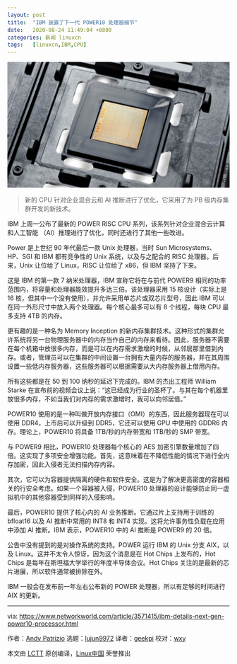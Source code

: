 ```yaml
---
layout: post
title:	"IBM 披露了下一代 POWER10 处理器细节"
date:	2020-08-24 11:49:04 +0800 
categories:	新闻 linuxcn 
tags:	[linuxcn,IBM,CPU]
---
```



![](/Asserts/Images/album/202008/24/114824nhzdzlf3u55uhmuz.jpg)



> 
> 新的 CPU 针对企业混合云和 AI 推断进行了优化，它采用了为 PB 级内存集群开发的新技术。
> 
> 
> 


IBM 上周一公布了最新的 POWER RISC CPU 系列，该系列针对企业混合云计算和人工智能 （AI）推理进行了优化，同时还进行了其他一些改进。


Power 是上世纪 90 年代最后一款 Unix 处理器，当时 Sun Microsystems、HP、SGI 和 IBM 都有竞争性的 Unix 系统，以及与之配合的 RISC 处理器。后来，Unix 让位给了 Linux，RISC 让位给了 x86，但 IBM 坚持了下来。


这是 IBM 的第一款 7 纳米处理器，IBM 宣称它将在与前代 POWER9 相同的功率范围内，将容量和处理器能效提升多达三倍。该处理器采用 15 核设计（实际上是 16 核，但其中一个没有使用），并允许采用单芯片或双芯片型号，因此 IBM 可以在同一外形尺寸中放入两个处理器。每个核心最多可以有 8 个线程，每块 CPU 最多支持 4TB 的内存。


更有趣的是一种名为 Memory Inception 的新内存集群技术。这种形式的集群允许系统将另一台物理服务器中的内存当作自己的内存来看待。因此，服务器不需要在每个机箱中放很多内存，而是可以在内存需求激增的时候，从邻居那里借到内存。或者，管理员可以在集群的中间设置一台拥有大量内存的服务器，并在其周围设置一些低内存服务器，这些服务器可以根据需要从大内存服务器上借用内存。


所有这些都是在 50 到 100 纳秒的延迟下完成的。IBM 的杰出工程师 William Starke 在宣布前的视频会议上说：“这已经成为行业的圣杯了。与其在每个机器里放很多内存，不如当我们对内存的需求激增时，我可以向邻居借。”


POWER10 使用的是一种叫做开放内存接口（OMI）的东西，因此服务器现在可以使用 DDR4，上市后可以升级到 DDR5，它还可以使用 GPU 中使用的 GDDR6 内存。理论上，POWER10 将具备 1TB/秒的内存带宽和 1TB/秒的 SMP 带宽。


与 POWER9 相比，POWER10 处理器每个核心的 AES 加密引擎数量增加了四倍。这实现了多项安全增强功能。首先，这意味着在不降低性能的情况下进行全内存加密，因此入侵者无法扫描内存内容。


其次，它可以为容器提供隔离的硬件和软件安全。这是为了解决更高密度的容器相关的行安全考虑。如果一个容器被入侵，POWER10 处理器的设计能够防止同一虚拟机中的其他容器受到同样的入侵影响。


最后，POWER10 提供了核心内的 AI 业务推断。它通过片上支持用于训练的 bfloat16 以及 AI 推断中常用的 INT8 和 INT4 实现。这将允许事务性负载在应用中添加 AI 推断。IBM 表示，POWER10 中的 AI 推断是 POWER9 的 20 倍。


公告中没有提到的是对操作系统的支持。POWER 运行 IBM 的 Unix 分支 AIX，以及 Linux。这并不太令人惊讶，因为这个消息是在 Hot Chips 上发布的，Hot Chips 是每年在斯坦福大学举行的年度半导体会议。Hot Chips 关注的是最新的芯片进展，所以软件通常被排除在外。


IBM 一般会在发布前一年左右公布新的 POWER 处理器，所以有足够的时间进行 AIX 的更新。




---


via: <https://www.networkworld.com/article/3571415/ibm-details-next-gen-power10-processor.html>


作者：[Andy Patrizio](https://www.networkworld.com/author/Andy-Patrizio/) 选题：[lujun9972](https://github.com/lujun9972) 译者：[geekpi](https://github.com/geekpi) 校对：[wxy](https://github.com/wxy)


本文由 [LCTT](https://github.com/LCTT/TranslateProject) 原创编译，[Linux中国](https://linux.cn/) 荣誉推出
